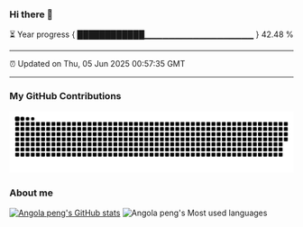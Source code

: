 ### Hi there 👋

⏳ Year progress { ████████████▁▁▁▁▁▁▁▁▁▁▁▁▁▁▁▁▁▁ } 42.48 %

---

⏰ Updated on Thu, 05 Jun 2025 00:57:35 GMT

---
### My GitHub Contributions

![](https://raw.githubusercontent.com/xuexixuexijpg/xuexixuexijpg/main/assets/github-contribution-grid-snake.svg)

### About me

[![Angola peng's GitHub stats](https://github-readme-stats.vercel.app/api?username=xuexixuexijpg&show_icons=true&theme=radical)](https://github.com/anuraghazra/github-readme-stats)
![Angola peng's Most used languages](https://github-readme-stats.vercel.app/api/top-langs/?username=xuexixuexijpg&layout=compact&hide_border=true&langs_count=10)

